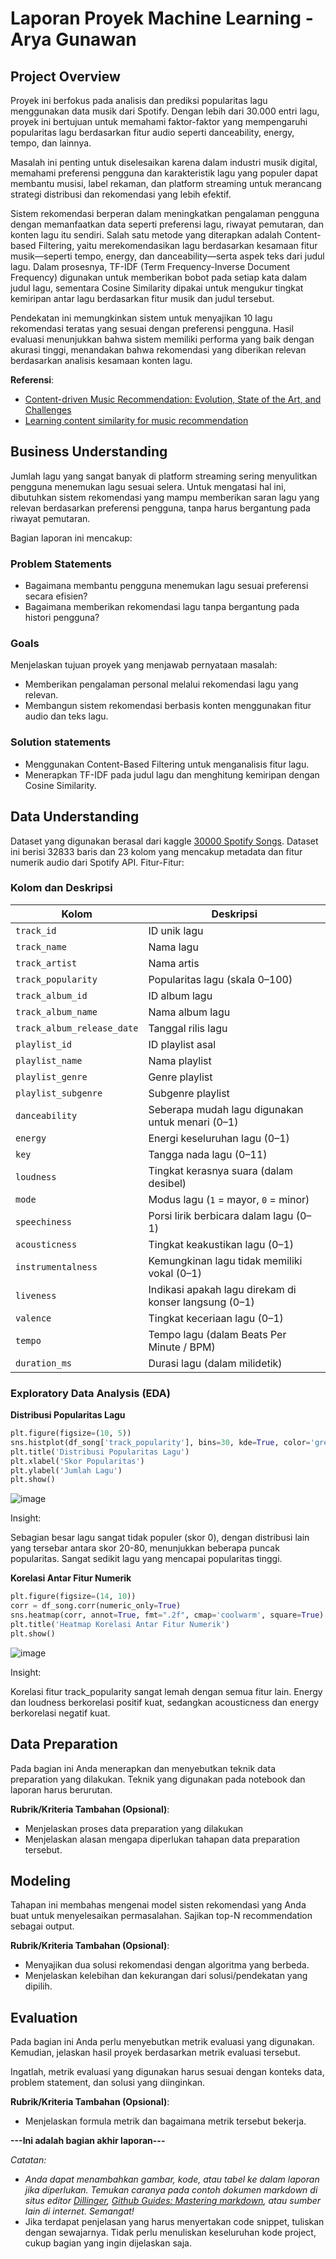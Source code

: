 # Laporan Proyek Machine Learning - Arya Gunawan

## Project Overview

Proyek ini berfokus pada analisis dan prediksi popularitas lagu menggunakan data musik dari Spotify. Dengan lebih dari 30.000 entri lagu, proyek ini bertujuan untuk memahami faktor-faktor yang mempengaruhi popularitas lagu berdasarkan fitur audio seperti danceability, energy, tempo, dan lainnya.

Masalah ini penting untuk diselesaikan karena dalam industri musik digital, memahami preferensi pengguna dan karakteristik lagu yang populer dapat membantu musisi, label rekaman, dan platform streaming untuk merancang strategi distribusi dan rekomendasi yang lebih efektif.

Sistem rekomendasi berperan dalam meningkatkan pengalaman pengguna dengan memanfaatkan data seperti preferensi lagu, riwayat pemutaran, dan konten lagu itu sendiri. Salah satu metode yang diterapkan adalah Content-based Filtering, yaitu merekomendasikan lagu berdasarkan kesamaan fitur musik—seperti tempo, energy, dan danceability—serta aspek teks dari judul lagu. Dalam prosesnya, TF-IDF (Term Frequency-Inverse Document Frequency) digunakan untuk memberikan bobot pada setiap kata dalam judul lagu, sementara Cosine Similarity dipakai untuk mengukur tingkat kemiripan antar lagu berdasarkan fitur musik dan judul tersebut.

Pendekatan ini memungkinkan sistem untuk menyajikan 10 lagu rekomendasi teratas yang sesuai dengan preferensi pengguna. Hasil evaluasi menunjukkan bahwa sistem memiliki performa yang baik dengan akurasi tinggi, menandakan bahwa rekomendasi yang diberikan relevan berdasarkan analisis kesamaan konten lagu.



**Referensi**:
- [Content-driven Music Recommendation: Evolution, State of the Art, and Challenges](https://arxiv.org/abs/2107.11803)
- [Learning content similarity for music recommendation](https://arxiv.org/abs/1105.2344)

## Business Understanding

Jumlah lagu yang sangat banyak di platform streaming sering menyulitkan pengguna menemukan lagu sesuai selera. Untuk mengatasi hal ini, dibutuhkan sistem rekomendasi yang mampu memberikan saran lagu yang relevan berdasarkan preferensi pengguna, tanpa harus bergantung pada riwayat pemutaran.

Bagian laporan ini mencakup:

### Problem Statements

- Bagaimana membantu pengguna menemukan lagu sesuai preferensi secara efisien?
- Bagaimana memberikan rekomendasi lagu tanpa bergantung pada histori pengguna?

### Goals

Menjelaskan tujuan proyek yang menjawab pernyataan masalah:
- Memberikan pengalaman personal melalui rekomendasi lagu yang relevan.
- Membangun sistem rekomendasi berbasis konten menggunakan fitur audio dan teks lagu.

### Solution statements
- Menggunakan Content-Based Filtering untuk menganalisis fitur lagu.
- Menerapkan TF-IDF pada judul lagu dan menghitung kemiripan dengan Cosine Similarity.

## Data Understanding

Dataset yang digunakan berasal dari kaggle [30000 Spotify Songs](https://www.kaggle.com/datasets/joebeachcapital/30000-spotify-songs/data). Dataset ini berisi 32833 baris dan 23 kolom yang mencakup metadata dan fitur numerik audio dari Spotify API. Fitur-Fitur:

###  Kolom dan Deskripsi

| Kolom                      | Deskripsi                                                                 |
|----------------------------|---------------------------------------------------------------------------|
| `track_id`                 | ID unik lagu                                                              |
| `track_name`               | Nama lagu                                                                 |
| `track_artist`             | Nama artis                                                                |
| `track_popularity`         | Popularitas lagu (skala 0–100)                                            |
| `track_album_id`           | ID album lagu                                                             |
| `track_album_name`         | Nama album lagu                                                           |
| `track_album_release_date` | Tanggal rilis lagu                                                        |
| `playlist_id`              | ID playlist asal                                                          |
| `playlist_name`            | Nama playlist                                                             |
| `playlist_genre`           | Genre playlist                                                            |
| `playlist_subgenre`        | Subgenre playlist                                                         |
| `danceability`             | Seberapa mudah lagu digunakan untuk menari (0–1)                          |
| `energy`                   | Energi keseluruhan lagu (0–1)                                             |
| `key`                      | Tangga nada lagu (0–11)                                                   |
| `loudness`                 | Tingkat kerasnya suara (dalam desibel)                                    |
| `mode`                     | Modus lagu (`1` = mayor, `0` = minor)                                     |
| `speechiness`              | Porsi lirik berbicara dalam lagu (0–1)                                    |
| `acousticness`             | Tingkat keakustikan lagu (0–1)                                            |
| `instrumentalness`         | Kemungkinan lagu tidak memiliki vokal (0–1)                               |
| `liveness`                 | Indikasi apakah lagu direkam di konser langsung (0–1)                     |
| `valence`                  | Tingkat keceriaan lagu (0–1)                                              |
| `tempo`                    | Tempo lagu (dalam Beats Per Minute / BPM)                                 |
| `duration_ms`              | Durasi lagu (dalam milidetik)                                             |


### Exploratory Data Analysis (EDA)

**Distribusi Popularitas Lagu**

```python
plt.figure(figsize=(10, 5))
sns.histplot(df_song['track_popularity'], bins=30, kde=True, color='green')
plt.title('Distribusi Popularitas Lagu')
plt.xlabel('Skor Popularitas')
plt.ylabel('Jumlah Lagu')
plt.show()
```

![image](https://github.com/user-attachments/assets/be6e9291-570b-414d-b0a4-d430013139ab)

Insight:

Sebagian besar lagu sangat tidak populer (skor 0), dengan distribusi lain yang tersebar antara skor 20-80, menunjukkan beberapa puncak popularitas. Sangat sedikit lagu yang mencapai popularitas tinggi.


**Korelasi Antar Fitur Numerik**

```python
plt.figure(figsize=(14, 10))
corr = df_song.corr(numeric_only=True)
sns.heatmap(corr, annot=True, fmt=".2f", cmap='coolwarm', square=True)
plt.title('Heatmap Korelasi Antar Fitur Numerik')
plt.show()
```

![image](https://github.com/user-attachments/assets/d3541900-31bf-493d-bb42-60df2aeaea7d)

Insight:

Korelasi fitur track_popularity sangat lemah dengan semua fitur lain. Energy dan loudness berkorelasi positif kuat, sedangkan acousticness dan energy berkorelasi negatif kuat.



## Data Preparation
Pada bagian ini Anda menerapkan dan menyebutkan teknik data preparation yang dilakukan. Teknik yang digunakan pada notebook dan laporan harus berurutan.

**Rubrik/Kriteria Tambahan (Opsional)**: 
- Menjelaskan proses data preparation yang dilakukan
- Menjelaskan alasan mengapa diperlukan tahapan data preparation tersebut.

## Modeling
Tahapan ini membahas mengenai model sisten rekomendasi yang Anda buat untuk menyelesaikan permasalahan. Sajikan top-N recommendation sebagai output.

**Rubrik/Kriteria Tambahan (Opsional)**: 
- Menyajikan dua solusi rekomendasi dengan algoritma yang berbeda.
- Menjelaskan kelebihan dan kekurangan dari solusi/pendekatan yang dipilih.

## Evaluation
Pada bagian ini Anda perlu menyebutkan metrik evaluasi yang digunakan. Kemudian, jelaskan hasil proyek berdasarkan metrik evaluasi tersebut.

Ingatlah, metrik evaluasi yang digunakan harus sesuai dengan konteks data, problem statement, dan solusi yang diinginkan.

**Rubrik/Kriteria Tambahan (Opsional)**: 
- Menjelaskan formula metrik dan bagaimana metrik tersebut bekerja.

**---Ini adalah bagian akhir laporan---**

_Catatan:_
- _Anda dapat menambahkan gambar, kode, atau tabel ke dalam laporan jika diperlukan. Temukan caranya pada contoh dokumen markdown di situs editor [Dillinger](https://dillinger.io/), [Github Guides: Mastering markdown](https://guides.github.com/features/mastering-markdown/), atau sumber lain di internet. Semangat!_
- Jika terdapat penjelasan yang harus menyertakan code snippet, tuliskan dengan sewajarnya. Tidak perlu menuliskan keseluruhan kode project, cukup bagian yang ingin dijelaskan saja.
